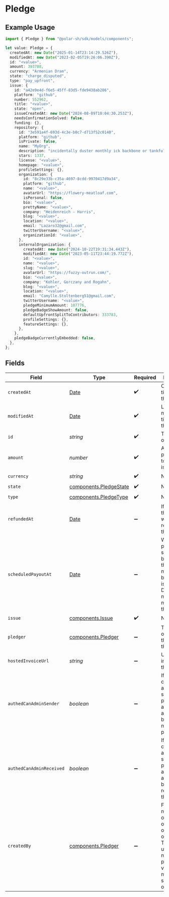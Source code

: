 # Pledge

## Example Usage

```typescript
import { Pledge } from "@polar-sh/sdk/models/components";

let value: Pledge = {
  createdAt: new Date("2025-01-14T23:14:29.526Z"),
  modifiedAt: new Date("2023-02-05T19:26:06.390Z"),
  id: "<value>",
  amount: 393788,
  currency: "Armenian Dram",
  state: "charge_disputed",
  type: "pay_upfront",
  issue: {
    id: "a42e9e4d-f6e5-45ff-83d5-fde9438ab286",
    platform: "github",
    number: 552962,
    title: "<value>",
    state: "open",
    issueCreatedAt: new Date("2024-08-09T10:04:30.253Z"),
    needsConfirmationSolved: false,
    funding: {},
    repository: {
      id: "3e591a4f-693d-4c3e-b0c7-d713f52c0140",
      platform: "github",
      isPrivate: false,
      name: "MyOrg",
      description: "incidentally duster monthly ick backbone or tankful sans",
      stars: 1337,
      license: "<value>",
      homepage: "<value>",
      profileSettings: {},
      organization: {
        id: "8c29e33b-c35a-4697-8cdd-9970417d9a34",
        platform: "github",
        name: "<value>",
        avatarUrl: "https://flowery-meatloaf.com",
        isPersonal: false,
        bio: "<value>",
        prettyName: "<value>",
        company: "Heidenreich - Harris",
        blog: "<value>",
        location: "<value>",
        email: "Lazaro32@gmail.com",
        twitterUsername: "<value>",
        organizationId: "<value>",
      },
      internalOrganization: {
        createdAt: new Date("2024-10-22T19:31:34.443Z"),
        modifiedAt: new Date("2023-05-11T23:44:19.772Z"),
        id: "<value>",
        name: "<value>",
        slug: "<value>",
        avatarUrl: "https://fuzzy-outrun.com/",
        bio: "<value>",
        company: "Kohler, Gorczany and Rogahn",
        blog: "<value>",
        location: "<value>",
        email: "Camylle.Stoltenberg51@gmail.com",
        twitterUsername: "<value>",
        pledgeMinimumAmount: 107776,
        pledgeBadgeShowAmount: false,
        defaultUpfrontSplitToContributors: 333783,
        profileSettings: {},
        featureSettings: {},
      },
    },
    pledgeBadgeCurrentlyEmbedded: false,
  },
};
```

## Fields

| Field                                                                                                                                                       | Type                                                                                                                                                        | Required                                                                                                                                                    | Description                                                                                                                                                 |
| ----------------------------------------------------------------------------------------------------------------------------------------------------------- | ----------------------------------------------------------------------------------------------------------------------------------------------------------- | ----------------------------------------------------------------------------------------------------------------------------------------------------------- | ----------------------------------------------------------------------------------------------------------------------------------------------------------- |
| `createdAt`                                                                                                                                                 | [Date](https://developer.mozilla.org/en-US/docs/Web/JavaScript/Reference/Global_Objects/Date)                                                               | :heavy_check_mark:                                                                                                                                          | Creation timestamp of the object.                                                                                                                           |
| `modifiedAt`                                                                                                                                                | [Date](https://developer.mozilla.org/en-US/docs/Web/JavaScript/Reference/Global_Objects/Date)                                                               | :heavy_check_mark:                                                                                                                                          | Last modification timestamp of the object.                                                                                                                  |
| `id`                                                                                                                                                        | *string*                                                                                                                                                    | :heavy_check_mark:                                                                                                                                          | The ID of the object.                                                                                                                                       |
| `amount`                                                                                                                                                    | *number*                                                                                                                                                    | :heavy_check_mark:                                                                                                                                          | Amount pledged towards the issue                                                                                                                            |
| `currency`                                                                                                                                                  | *string*                                                                                                                                                    | :heavy_check_mark:                                                                                                                                          | N/A                                                                                                                                                         |
| `state`                                                                                                                                                     | [components.PledgeState](../../models/components/pledgestate.md)                                                                                            | :heavy_check_mark:                                                                                                                                          | N/A                                                                                                                                                         |
| `type`                                                                                                                                                      | [components.PledgeType](../../models/components/pledgetype.md)                                                                                              | :heavy_check_mark:                                                                                                                                          | N/A                                                                                                                                                         |
| `refundedAt`                                                                                                                                                | [Date](https://developer.mozilla.org/en-US/docs/Web/JavaScript/Reference/Global_Objects/Date)                                                               | :heavy_minus_sign:                                                                                                                                          | If and when the pledge was refunded to the pledger                                                                                                          |
| `scheduledPayoutAt`                                                                                                                                         | [Date](https://developer.mozilla.org/en-US/docs/Web/JavaScript/Reference/Global_Objects/Date)                                                               | :heavy_minus_sign:                                                                                                                                          | When the payout is scheduled to be made to the maintainers behind the issue. Disputes must be made before this date.                                        |
| `issue`                                                                                                                                                     | [components.Issue](../../models/components/issue.md)                                                                                                        | :heavy_check_mark:                                                                                                                                          | N/A                                                                                                                                                         |
| `pledger`                                                                                                                                                   | [components.Pledger](../../models/components/pledger.md)                                                                                                    | :heavy_minus_sign:                                                                                                                                          | The user or organization that made this pledge                                                                                                              |
| `hostedInvoiceUrl`                                                                                                                                          | *string*                                                                                                                                                    | :heavy_minus_sign:                                                                                                                                          | URL of invoice for this pledge                                                                                                                              |
| `authedCanAdminSender`                                                                                                                                      | *boolean*                                                                                                                                                   | :heavy_minus_sign:                                                                                                                                          | If the currently authenticated subject can perform admin actions on behalf of the maker of the peldge                                                       |
| `authedCanAdminReceived`                                                                                                                                    | *boolean*                                                                                                                                                   | :heavy_minus_sign:                                                                                                                                          | If the currently authenticated subject can perform admin actions on behalf of the receiver of the peldge                                                    |
| `createdBy`                                                                                                                                                 | [components.Pledger](../../models/components/pledger.md)                                                                                                    | :heavy_minus_sign:                                                                                                                                          | For pledges made by an organization, or on behalf of an organization. This is the user that made the pledge. Only visible for members of said organization. |